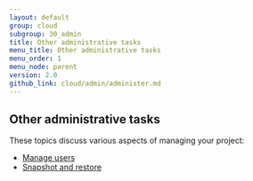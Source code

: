 ```yaml
---
layout: default
group: cloud
subgroup: 30_admin
title: Other administrative tasks
menu_title: Other administrative tasks
menu_order: 1
menu_node: parent
version: 2.0
github_link: cloud/admin/administer.md
---
```


## Other administrative tasks
These topics discuss various aspects of managing your project:

*	[Manage users]({{page.baseurl}}cloud/admin/admin-user-admin.html)
*	[Snapshot and restore]({{page.baseurl}}cloud/admin/admin-snap.html)
